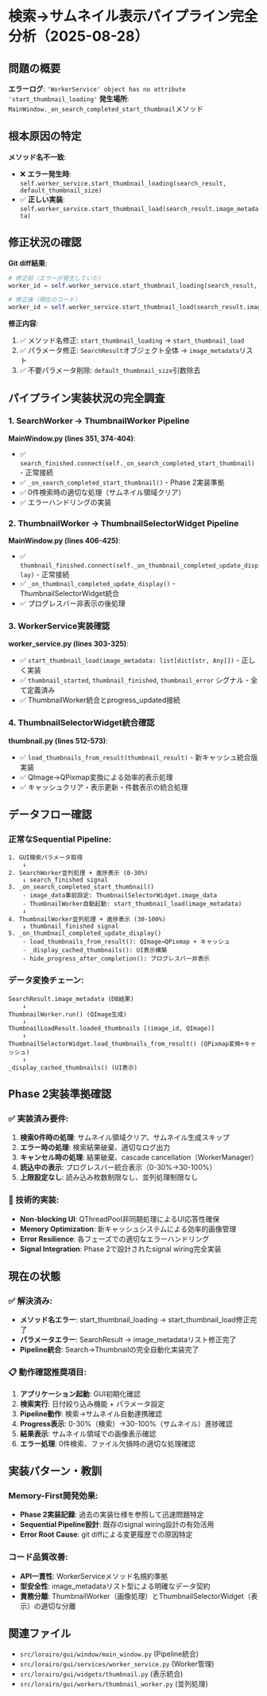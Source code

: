 # 検索→サムネイル表示パイプライン完全分析（2025-08-28）

## 問題の概要
**エラーログ**: `'WorkerService' object has no attribute 'start_thumbnail_loading'`
**発生場所**: `MainWindow._on_search_completed_start_thumbnail`メソッド

## 根本原因の特定
**メソッド名不一致**:
- ❌ **エラー発生時**: `self.worker_service.start_thumbnail_loading(search_result, default_thumbnail_size)`
- ✅ **正しい実装**: `self.worker_service.start_thumbnail_load(search_result.image_metadata)`

## 修正状況の確認
**Git diff結果**:
```python
# 修正前（エラーが発生していた）
worker_id = self.worker_service.start_thumbnail_loading(search_result, default_thumbnail_size)

# 修正後（現在のコード）
worker_id = self.worker_service.start_thumbnail_load(search_result.image_metadata)
```

**修正内容**:
1. ✅ メソッド名修正: `start_thumbnail_loading` → `start_thumbnail_load`
2. ✅ パラメータ修正: `SearchResult`オブジェクト全体 → `image_metadata`リスト
3. ✅ 不要パラメータ削除: `default_thumbnail_size`引数除去

## パイプライン実装状況の完全調査

### 1. SearchWorker → ThumbnailWorker Pipeline
**MainWindow.py (lines 351, 374-404)**:
- ✅ `search_finished.connect(self._on_search_completed_start_thumbnail)` - 正常接続
- ✅ `_on_search_completed_start_thumbnail()` - Phase 2実装準拠
- ✅ 0件検索時の適切な処理（サムネイル領域クリア）
- ✅ エラーハンドリングの実装

### 2. ThumbnailWorker → ThumbnailSelectorWidget Pipeline  
**MainWindow.py (lines 406-425)**:
- ✅ `thumbnail_finished.connect(self._on_thumbnail_completed_update_display)` - 正常接続
- ✅ `_on_thumbnail_completed_update_display()` - ThumbnailSelectorWidget統合
- ✅ プログレスバー非表示の後処理

### 3. WorkerService実装確認
**worker_service.py (lines 303-325)**:
- ✅ `start_thumbnail_load(image_metadata: list[dict[str, Any]])` - 正しく実装
- ✅ `thumbnail_started`, `thumbnail_finished`, `thumbnail_error` シグナル - 全て定義済み
- ✅ ThumbnailWorker統合とprogress_updated接続

### 4. ThumbnailSelectorWidget統合確認
**thumbnail.py (lines 512-573)**:
- ✅ `load_thumbnails_from_result(thumbnail_result)` - 新キャッシュ統合版実装
- ✅ QImage→QPixmap変換による効率的表示処理
- ✅ キャッシュクリア・表示更新・件数表示の統合処理

## データフロー確認

### 正常なSequential Pipeline:
```
1. GUI検索パラメータ取得
    ↓
2. SearchWorker並列処理 + 進捗表示 (0-30%)
    ↓ search_finished signal
3. _on_search_completed_start_thumbnail()
    - image_data事前設定: ThumbnailSelectorWidget.image_data
    - ThumbnailWorker自動起動: start_thumbnail_load(image_metadata)
    ↓
4. ThumbnailWorker並列処理 + 進捗表示 (30-100%)
    ↓ thumbnail_finished signal  
5. _on_thumbnail_completed_update_display()
    - load_thumbnails_from_result(): QImage→QPixmap + キャッシュ
    - _display_cached_thumbnails(): UI表示構築
    - hide_progress_after_completion(): プログレスバー非表示
```

### データ変換チェーン:
```
SearchResult.image_metadata (DB結果)
    ↓
ThumbnailWorker.run() (QImage生成)  
    ↓
ThumbnailLoadResult.loaded_thumbnails [(image_id, QImage)]
    ↓
ThumbnailSelectorWidget.load_thumbnails_from_result() (QPixmap変換+キャッシュ)
    ↓
_display_cached_thumbnails() (UI表示)
```

## Phase 2実装準拠確認

### ✅ 実装済み要件:
1. **検索0件時の処理**: サムネイル領域クリア、サムネイル生成スキップ
2. **エラー時の処理**: 検索結果破棄、適切なログ出力
3. **キャンセル時の処理**: 結果破棄、cascade cancellation（WorkerManager）
4. **読込中の表示**: プログレスバー統合表示（0-30%→30-100%）
5. **上限設定なし**: 読み込み枚数制限なし、並列処理制限なし

### 🔧 技術的実装:
- **Non-blocking UI**: QThreadPool非同期処理によるUI応答性確保
- **Memory Optimization**: 新キャッシュシステムによる効率的画像管理  
- **Error Resilience**: 各フェーズでの適切なエラーハンドリング
- **Signal Integration**: Phase 2で設計されたsignal wiring完全実装

## 現在の状態

### ✅ 解決済み:
- **メソッド名エラー**: start_thumbnail_loading → start_thumbnail_load修正完了
- **パラメータエラー**: SearchResult → image_metadataリスト修正完了
- **Pipeline統合**: Search→Thumbnailの完全自動化実装完了

### 📋 動作確認推奨項目:
1. **アプリケーション起動**: GUI初期化確認
2. **検索実行**: 日付絞り込み機能 + パラメータ設定
3. **Pipeline動作**: 検索→サムネイル自動連携確認
4. **Progress表示**: 0-30%（検索）→30-100%（サムネイル）進捗確認
5. **結果表示**: サムネイル領域での画像表示確認
6. **エラー処理**: 0件検索、ファイル欠損時の適切な処理確認

## 実装パターン・教訓

### Memory-First開発効果:
- **Phase 2実装記録**: 過去の実装仕様を参照して迅速問題特定
- **Sequential Pipeline設計**: 既存のsignal wiring設計の有効活用
- **Error Root Cause**: git diffによる変更履歴での原因特定

### コード品質改善:
- **API一貫性**: WorkerServiceメソッド名規約準拠
- **型安全性**: image_metadataリスト型による明確なデータ契約
- **責務分離**: ThumbnailWorker（画像処理）とThumbnailSelectorWidget（表示）の適切な分離

## 関連ファイル
- `src/lorairo/gui/window/main_window.py` (Pipeline統合)
- `src/lorairo/gui/services/worker_service.py` (Worker管理)
- `src/lorairo/gui/widgets/thumbnail.py` (表示統合)
- `src/lorairo/gui/workers/thumbnail_worker.py` (並列処理)